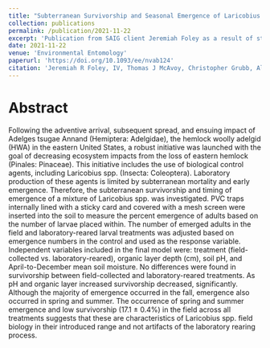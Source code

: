 ```yaml
---
title: "Subterranean Survivorship and Seasonal Emergence of Laricobius spp. (Coleoptera: Derodontidae), Biological Control Agents for the Hemlock Woolly Adelgid"
collection: publications
permalink: /publication/2021-11-22
excerpt: 'Publication from SAIG client Jeremiah Foley as a result of statistical consulting I performed while working there.'
date: 2021-11-22
venue: 'Environmental Entomology'
paperurl: 'https://doi.org/10.1093/ee/nvab124'
citation: 'Jeremiah R Foley, IV, Thomas J McAvoy, Christopher Grubb, Albert E Mayfield, III, Brian Strahm, Scott M Salom. (2022). &quot;Subterranean Survivorship and Seasonal Emergence of Laricobius spp. (Coleoptera: Derodontidae), Biological Control Agents for the Hemlock Woolly Adelgid.&quot; <i>Environmental Entomology</i>. 51(1).'
---
```


Abstract
======
Following the adventive arrival, subsequent spread, and ensuing impact of Adelges tsugae Annand (Hemiptera: Adelgidae), the hemlock woolly adelgid (HWA) in the eastern United States, a robust initiative was launched with the goal of decreasing ecosystem impacts from the loss of eastern hemlock (Pinales: Pinaceae). This initiative includes the use of biological control agents, including Laricobius spp. (Insecta: Coleoptera). Laboratory production of these agents is limited by subterranean mortality and early emergence. Therefore, the subterranean survivorship and timing of emergence of a mixture of Laricobius spp. was investigated. PVC traps internally lined with a sticky card and covered with a mesh screen were inserted into the soil to measure the percent emergence of adults based on the number of larvae placed within. The number of emerged adults in the field and laboratory-reared larval treatments was adjusted based on emergence numbers in the control and used as the response variable. Independent variables included in the final model were: treatment (field-collected vs. laboratory-reared), organic layer depth (cm), soil pH, and April-to-December mean soil moisture. No differences were found in survivorship between field-collected and laboratory-reared treatments. As pH and organic layer increased survivorship decreased, significantly. Although the majority of emergence occurred in the fall, emergence also occurred in spring and summer. The occurrence of spring and summer emergence and low survivorship (17.1 ± 0.4%) in the field across all treatments suggests that these are characteristics of Laricobius spp. field biology in their introduced range and not artifacts of the laboratory rearing process.
